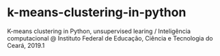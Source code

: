 # k-means-clustering-in-python
K-means clustering in Python, unsupervised learing / Inteligência computacional @ Instituto Federal de Educação, Ciência e Tecnologia do Ceará, 2019.1
